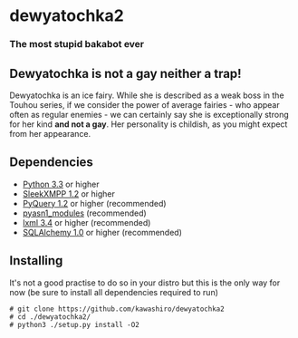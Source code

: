 dewyatochka2
============
### The most stupid bakabot ever

Dewyatochka is not a gay neither a trap!
----------------------------------------
Dewyatochka is an ice fairy. While she is described as a weak boss in the Touhou series,
if we consider the power of average fairies - who appear often as regular enemies - we can certainly say
she is exceptionally strong for her kind **and not a gay**.
Her personality is childish, as you might expect from her appearance.

Dependencies
------------
* [Python 3.3](https://www.python.org/ "Python") or higher
* [SleekXMPP 1.2](https://github.com/fritzy/SleekXMPP "SleekXMPP") or higher
* [PyQuery 1.2](https://github.com/gawel/pyquery "PyQuery") or higher (recommended)
* [pyasn1_modules](http://pypi.python.org/pypi/pyasn1-modules) (recommended)
* [lxml 3.4](http://lxml.de/) or higher (recommended)
* [SQLAlchemy 1.0](http://www.sqlalchemy.org/) or higher (recommended)

Installing
----------
It's not a good practise to do so in your distro but this is the only way for now (be sure to install all dependencies required to run)

    # git clone https://github.com/kawashiro/dewyatochka2
    # cd ./dewyatochka2/
    # python3 ./setup.py install -O2
